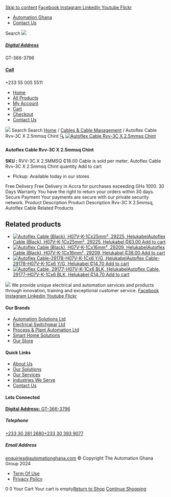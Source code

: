 [Skip to content](https://store.automationghana.com/product/autoflex-cable-rvv-3c-x-2-5mmsq-chint/#content)
[ Facebook ](https://www.facebook.com/automationgh/) [ Instagram ](https://www.instagram.com/automationgh/) [ Linkedin ](https://www.linkedin.com/company/the-automation-ghana-limited/) [ Youtube ](https://www.youtube.com/channel/UCurrRDUSm5oIW39VXjn1u0w) [ Flickr ](https://www.flickr.com/photos/181794037@N07/)
  * [ Automation Ghana ](https://automationghana.com)
  * [ Contact Us ](https://store.automationghana.com/contact/)


Search
[ ![](https://store.automationghana.com/wp-content/uploads/2024/04/Website-TAGG-Logo-BLUE.png) ](https://store.automationghana.com/)
[ ](https://maps.app.goo.gl/m4xeaagWCNbLk4jM6)
#####  [ Digital Address ](https://maps.app.goo.gl/m4xeaagWCNbLk4jM6)
GT-366-3796 
[ ](tel:+233550055511)
#####  [ Call ](tel:+233550055511)
+233 55 005 5511 
  * [Home](https://store.automationghana.com/)
  * [All Products](https://store.automationghana.com/shop/)
  * [My Account](https://store.automationghana.com/my-account/)
  * [Cart](https://store.automationghana.com/cart/)
  * [Checkout](https://store.automationghana.com/checkout/)
  * [Contact Us](https://store.automationghana.com/contact/)


[![](https://store.automationghana.com/wp-content/uploads/2024/04/AutomationGhana_logo_white.png)](https://store.automationghana.com)
Search
Search
[Home](https://store.automationghana.com) / [Cables & Cable Management](https://store.automationghana.com/product-category/cables-cable-management/) / Autoflex Cable Rvv-3C X 2.5mmsq Chint
[🔍](https://store.automationghana.com/product/autoflex-cable-rvv-3c-x-2-5mmsq-chint/)
[![Autoflex Cable Rvv-3C X 2.5mmsq Chint](https://store.automationghana.com/wp-content/uploads/2020/04/RVV-3C-X-2.5MMSQ-600x463.jpg)](https://store.automationghana.com/wp-content/uploads/2020/04/RVV-3C-X-2.5MMSQ.jpg)
####  Autoflex Cable Rvv-3C X 2.5mmsq Chint 
**SKU :** RVV-3C X 2.5MMSQ 
₵18.00
Cable is sold per meter.
Autoflex Cable Rvv-3C X 2.5mmsq Chint quantity
Add to cart
  * Pickup: Available today in our stores


Free Delivery 
Free Delivery in Accra for purchases exceeding GHs 1000. 
30 Days Warranty 
You have the right to return your orders within 30 days. 
Secure Payment 
Your payments are secure with our private security network. 
Product Description
Product Description
Rvv-3C X 2.5mmsq, Autoflex Cable 
Related Products 
## Related products
  * [![Autoflex Cable \(Black\), H07V-K-1Cx25mm², 29225, Helukabel](https://store.automationghana.com/wp-content/uploads/2019/12/CABLES-3-300x300.jpg)Autoflex Cable (Black), H07V-K-1Cx25mm², 29225, Helukabel ₵63.00 ](https://store.automationghana.com/product/autoflex-cable-29225-h07v-k-1cx25-blk-helukabel/)
[Add to cart](https://store.automationghana.com/product/autoflex-cable-rvv-3c-x-2-5mmsq-chint/?add-to-cart=1480)
  * [![Autoflex Cable \(Black\), H07V-K-1Cx16mm², 29209, Helukabel](https://store.automationghana.com/wp-content/uploads/2019/12/CABLES-3-300x300.jpg)Autoflex Cable (Black), H07V-K-1Cx16mm², 29209, Helukabel ₵38.00 ](https://store.automationghana.com/product/autoflex-cable-29209-h07v-k-1cx16-blk-helukabel/)
[Add to cart](https://store.automationghana.com/product/autoflex-cable-rvv-3c-x-2-5mmsq-chint/?add-to-cart=1478)
  * [![Autoflex Cable-29178-H07V-K-1Cx6 Y/G, Helukabel](https://store.automationghana.com/wp-content/uploads/2019/12/CABLES-2-300x300.jpg)Autoflex Cable-29178-H07V-K-1Cx6 Y/G, Helukabel ₵14.70 ](https://store.automationghana.com/product/autoflex-cable-29178-h07v-k-1cx6-y-g-helukabel/)
[Add to cart](https://store.automationghana.com/product/autoflex-cable-rvv-3c-x-2-5mmsq-chint/?add-to-cart=1472)
  * [![Autoflex Cable, 29177-H07V-K-1Cx6 BLK, Helukabel](https://store.automationghana.com/wp-content/uploads/2019/12/CABLES-3-300x300.jpg)Autoflex Cable, 29177-H07V-K-1Cx6 BLK, Helukabel ₵14.70 ](https://store.automationghana.com/product/autoflex-cable-29177-h07v-k-1cx6-blk-helukabel/)
[Add to cart](https://store.automationghana.com/product/autoflex-cable-rvv-3c-x-2-5mmsq-chint/?add-to-cart=1471)


![](https://store.automationghana.com/wp-content/uploads/2024/04/AutomationGhana_logo_white.png)
We provide unique electrical and automation services and products through innovation, training and exceptional customer service.
[ Facebook ](https://www.facebook.com/automationgh/) [ Instagram ](https://www.instagram.com/automationgh/) [ Linkedin ](https://www.linkedin.com/company/the-automation-ghana-limited/) [ Youtube ](https://www.youtube.com/channel/UCurrRDUSm5oIW39VXjn1u0w) [ Flickr ](https://www.flickr.com/photos/181794037@N07/)
#### Our Brands
  * [ Automation Solutions Ltd ](https://store.automationghana.com/product/autoflex-cable-rvv-3c-x-2-5mmsq-chint/)
  * [ Electrical Switchgear Ltd ](https://store.automationghana.com/product/autoflex-cable-rvv-3c-x-2-5mmsq-chint/)
  * [ Process & Plant Automation Ltd ](https://store.automationghana.com/product/autoflex-cable-rvv-3c-x-2-5mmsq-chint/)
  * [ Smart Home Solutions ](https://store.automationghana.com/product/autoflex-cable-rvv-3c-x-2-5mmsq-chint/)
  * [ Our Store ](https://store.automationghana.com/product/autoflex-cable-rvv-3c-x-2-5mmsq-chint/)


#### Quick Links
  * [ About Us ](https://store.automationghana.com/product/autoflex-cable-rvv-3c-x-2-5mmsq-chint/)
  * [ Our Solutions ](https://store.automationghana.com/product/autoflex-cable-rvv-3c-x-2-5mmsq-chint/)
  * [ Our Services ](https://store.automationghana.com/product/autoflex-cable-rvv-3c-x-2-5mmsq-chint/)
  * [ Industries We Serve ](https://store.automationghana.com/product/autoflex-cable-rvv-3c-x-2-5mmsq-chint/)
  * [ Contact Us ](https://store.automationghana.com/product/autoflex-cable-rvv-3c-x-2-5mmsq-chint/)


#### Lets Connected
[**Digital Address:** GT-366-3796](https://maps.app.goo.gl/m4xeaagWCNbLk4jM6)
#####  Telephone 
[ +233 30 281 2680](tel:+233302812680)[+233 30 393 9077](https://store.automationghana.com/product/autoflex-cable-rvv-3c-x-2-5mmsq-chint/+233303939077)
#####  Email Address 
enquiries@automationghana.com 
© Copyright The Automation Ghana Group 2024
  * [ Term Of Use ](https://store.automationghana.com/product/autoflex-cable-rvv-3c-x-2-5mmsq-chint/)
  * [ Privacy Policy ](https://store.automationghana.com/product/autoflex-cable-rvv-3c-x-2-5mmsq-chint/)


0
0
Your Cart
Your cart is empty[Return to Shop](https://store.automationghana.com/shop/)
[Continue Shopping](https://store.automationghana.com/product/autoflex-cable-rvv-3c-x-2-5mmsq-chint/)
